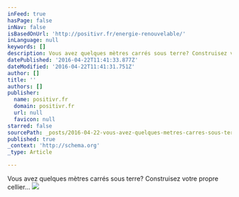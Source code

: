 ```yaml
---
inFeed: true
hasPage: false
inNav: false
isBasedOnUrl: 'http://positivr.fr/energie-renouvelable/'
inLanguage: null
keywords: []
description: Vous avez quelques mètres carrés sous terre? Construisez votre propre cellier...
datePublished: '2016-04-22T11:41:33.877Z'
dateModified: '2016-04-22T11:41:31.751Z'
author: []
title: ''
authors: []
publisher:
  name: positivr.fr
  domain: positivr.fr
  url: null
  favicon: null
starred: false
sourcePath: _posts/2016-04-22-vous-avez-quelques-metres-carres-sous-terre-construisez-vot.md
published: true
_context: 'http://schema.org'
_type: Article

---
```

Vous avez quelques mètres carrés sous terre? Construisez votre propre cellier...
![](http://positivr.fr/wp-content/uploads/2015/11/refrigerateur-jadin-legumes-une-324x160.jpg)